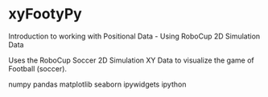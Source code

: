 # xyFootyPy
Introduction to working with Positional Data - Using RoboCup 2D Simulation Data

Uses the RoboCup Soccer 2D Simulation XY Data to visualize the game of Football (soccer).

numpy
pandas
matplotlib
seaborn
ipywidgets
ipython
